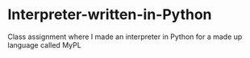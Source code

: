 # Interpreter-written-in-Python
Class assignment where I made an interpreter in Python for a made up language called MyPL
